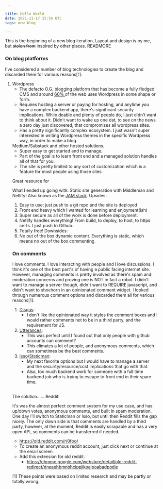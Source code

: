 ```yaml
---

title: Hello World
date: 2021-11-17 15:50 UTC
tags: new-blog

---
```


This is the beginning of a new blog iteration. Layout and design is by me, but <strike>stolen from</strike> inspired by other places.
READMORE
<br/>

<h3>On blog platforms</h3>
I've considered a number of blog technologies to create the blog and discarded them for various reasons[1].
<ol>
<li>Wordpress
    <ul>
    <li>
    The defacto O.G. blogging platform that has become a fully fledged CMS and around 
    <a href="https://www.google.com/search?q=what+percentage+of+sites+are+wordpress&oq=what+percentage+of+sites+are+&aqs=chrome.0.0i512j69i57j0i22i30j0i390l2.7720j0j1&sourceid=chrome&ie=UTF-8">60% </a>of the web uses Wordpress in some shape or form.
    </li>
    <li>
    Requires hosting a server or paying for hosting, and anytime you have a complex backend app, there's significant security implications.
    While doable and plenty of people do, I just didn't want to think about it. 
    Didn't want to wake up one dat, to see on the news a zero day just discovered, that compromises all wordpress sites.
    </li>
    <li>
    Has a pretty significantly complex ecosystem. I just wasn't super interested in writing Wordpress themes in the specific Wordpress way, in order to make a blog. 
    </li>
    </ul>
    Medium/Substack and other hosted solutions.
    <ul>
        <li>Super easy to get started and to manage.</li>
        <li>Part of the goal is to learn front end and a managed solution handles all of that for you.</li>
        <li>The site is pretty limited to any sort of customization which is a feature for most people using those sites.</li>
    </ul>
</li>


Great resource for 

What I ended up going with: Static site generation with Middleman and Netlify!  Also known as the <a href="https://jamstack.wtf/">JAM stack</a>.
Upsides:
1. Easy to use: just push to a git repo and the site is deployed 
2. Front end heavy which I wanted for learning and enjoyment(ish)
3. Super secure as all of the work is done before deployment.
4. Netlify handles everything! From build, to deploy, to host, to https certs. I just push to Github. 
4. Totally free! 
Downsides:
1. No out of the box dynamic content. Everything is static, which means no out of the box commenting.

<h3>On comments</h3>
I love comments. I love interacting with people and I love discussions.  I think it's one of the best part's of having a public facing internet site.
However, managing comments is pretty involved as there's spam and moderation concerns and proving one is NOT in fact a robot.
I didn't want to manage a server though, didn't want to REQUIRE javascript, and didn't want to shoehorn in an opinionated comment widget.
I looked through numerous comment options and discarded them all for various reasons[1].

<br/>

1. <a href="https://blog.disqus.com/">Disqus</a>: 
    * I don't like the opinionated way it styles the comment boxes and I would rather comments not to be in a third party, and the requirement for JS.
2. <a href="https://utteranc.es/">Utterances</a>:  
    * This was perfect until I found out that only people with github accounts can comment?  
    * This elimates a lot of people, and anonymous comments, which can sometimes be the best comments.
3. <a href="https://github.com/posativ/isso">Isso</a>/<a href="https://staticman.net/">Staticman</a>: 
    * My next favorite options but I would have to manage a server and the security/resource/cost implications that go with that. 
    * Also, too much backend work for someone with a full time backend job who is trying to escape to front end in their spare time.  

<br/>

The solution.......Reddit! 
<br/>

It's was the almost perfect comment system for my use case, and has up/down votes, anonymous comments, and built in spam moderation.
One day I'll switch to Staticman or Isso, but until then Reddit fills the gap nicely.
The only down side is that comments are handled by a third party, however, at the moment, Reddit is easily scrapable and has a very open API, so comments can be transferred if needed.
<br/>

* https://old.reddit.com/r/0foo/
* To create an anonymous reddit account, just click next or continue at the email screen.
* Add this extension for old reddit.
    * https://chrome.google.com/webstore/detail/old-reddit-redirect/dneaehbmnbhcippjikoajpoabadpodje

[1] These points were based on limited research and may be partly or totally wrong.
